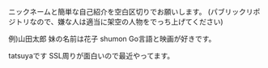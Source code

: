 ニックネームと簡単な自己紹介を空白区切りでお願いします。 (パブリックリポジトリなので、嫌な人は適当に架空の人物をでっち上げてください)

例)山田太郎 妹の名前は花子
shumon Go言語と映画が好きです。

tatsuyaです SSL周りが面白いので最近やってます。
